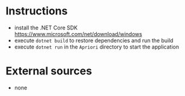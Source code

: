 # Instructions

- install the .NET Core SDK https://www.microsoft.com/net/download/windows
- execute `dotnet build` to restore dependencies and run the build
- execute `dotnet run` in the `Apriori` directory to start the application

# External sources

- none